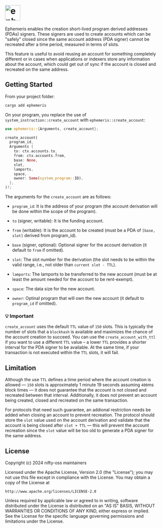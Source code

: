 # <img height="50" alt="ephemeris" src="https://github.com/user-attachments/assets/3c9283a8-b4ac-4ba3-bc54-7f089d126adf"/>

Ephemeris enables the creation short-lived program derived addresses (PDAs) signers. These signers are used to create accounts which can be "safely" closed since the same account address (PDA signer) cannot be recreated after a time period, measured in terms of slots.

This feature is useful to avoid reusing an account for something completely different or in cases when applications or indexers store any information about the account, which could get out of sync if the account is closed and recreated on the same address.

## Getting Started

From your project folder:

```bash
cargo add ephemeris
```

On your program, you replace the use of `system_instruction::create_account` with `ephemeris::create_account`:
```rust
use ephemeris::{Arguments, create_account};

create_account(
  program_id,
  Arguments {
    to: ctx.accounts.to,
    from: ctx.accounts.from,
    base: None,
    slot,
    lamports,
    space,
    owner: Some(system_program::ID),
  },
)?;
```
The arguments for the `create_account` are as follows:
* `program_id`:
   It is the address of your program (the account derivation will be done
   within the scope of the program).

* `to` (signer, writable):
  It is the funding account.

* `from` (writable):
  It is the account to be created (must be a PDA of `[base, slot]` derived from
  program_id).

* `base` (signer, optional):
  Optional signer for the account derivation (it default to `from` if omitted).

* `slot`:
  The slot number for the derivation (the slot needs to be within the valid range,
  i.e., not older than `current slot - TTL`).

* `lamports`:
  The lamports to be transferred to the new account (must be at least the amount
  needed for the account to be rent-exempt).

* `space`:
  The data size for the new account.

* `owner`:
  Optinal program that will own the new account (it default to `program_id` if
  omitted).

### 💡 Important

`create_account` uses the default `TTL` value of `150` slots. This is typically the number of slots that a `blockhash` is available and maximizes the chance of the account creation to succeed. You can use the `create_account_with_ttl` if you want to use a different `TTL` value – a lower `TTL` provides a shorter interval for the PDA signer to be available. At the same time, if your transaction is not executed within the `TTL` slots, it will fail.

## Limitation

Although the use `TTL` defines a time period where the account creation is allowed &mdash; `150` slots is approximately 1 minute 19 seconds assuming `400`ms block times &mdash; it does not guarantee that the account is not closed and recreated between that interval. Additionally, it does not prevent an account being created, closed and recreated on the same transaction.

For protocols that need such guarantee, an addional restriction needs be added when closing an account to prevent recreation. The protocol should store the `slot` value used on the account derivation and validate that the account is being closed after `slot + TTL` &mdash; this will prevent the account recreation since the `slot` value will be too old to generate a PDA signer for the same address.

## License

Copyright (c) 2024 nifty-oss maintainers

Licensed under the Apache License, Version 2.0 (the "License");
you may not use this file except in compliance with the License.
You may obtain a copy of the License at

    http://www.apache.org/licenses/LICENSE-2.0

Unless required by applicable law or agreed to in writing, software
distributed under the License is distributed on an "AS IS" BASIS,
WITHOUT WARRANTIES OR CONDITIONS OF ANY KIND, either express or implied.
See the License for the specific language governing permissions and
limitations under the License.
